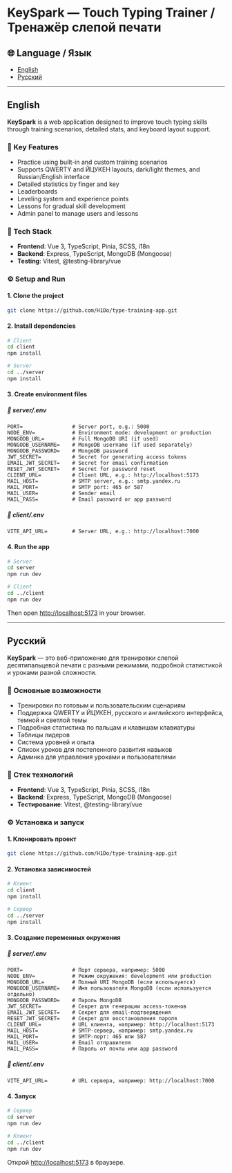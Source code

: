# KeySpark — Touch Typing Trainer / Тренажёр слепой печати

## 🌐 Language / Язык

- [English](#english)
- [Русский](#русский)

---

## English

**KeySpark** is a web application designed to improve touch typing skills through training scenarios, detailed stats, and keyboard layout support.

### 🚀 Key Features

- Practice using built-in and custom training scenarios
- Supports QWERTY and ЙЦУКЕН layouts, dark/light themes, and Russian/English interface
- Detailed statistics by finger and key
- Leaderboards
- Leveling system and experience points
- Lessons for gradual skill development
- Admin panel to manage users and lessons

### 🧱 Tech Stack

- **Frontend**: Vue 3, TypeScript, Pinia, SCSS, i18n
- **Backend**: Express, TypeScript, MongoDB (Mongoose)
- **Testing**: Vitest, @testing-library/vue

### ⚙️ Setup and Run

#### 1. Clone the project

```bash
git clone https://github.com/H1Do/type-training-app.git
```

#### 2. Install dependencies

```bash
# Client
cd client
npm install

# Server
cd ../server
npm install
```

#### 3. Create environment files

##### 📁 server/.env

```env
PORT=                # Server port, e.g.: 5000
NODE_ENV=            # Environment mode: development or production
MONGODB_URL=         # Full MongoDB URI (if used)
MONGODB_USERNAME=    # MongoDB username (if used separately)
MONGODB_PASSWORD=    # MongoDB password
JWT_SECRET=          # Secret for generating access tokens
EMAIL_JWT_SECRET=    # Secret for email confirmation
RESET_JWT_SECRET=    # Secret for password reset
CLIENT_URL=          # Client URL, e.g.: http://localhost:5173
MAIL_HOST=           # SMTP server, e.g.: smtp.yandex.ru
MAIL_PORT=           # SMTP port: 465 or 587
MAIL_USER=           # Sender email
MAIL_PASS=           # Email password or app password
```

##### 📁 client/.env

```env
VITE_API_URL=        # Server URL, e.g.: http://localhost:7000
```

#### 4. Run the app

```bash
# Server
cd server
npm run dev

# Client
cd ../client
npm run dev
```

Then open [http://localhost:5173](http://localhost:5173) in your browser.

---

## Русский

**KeySpark** — это веб-приложение для тренировки слепой десятипальцевой печати с разными режимами, подробной статистикой и уроками разной сложности.

### 🚀 Основные возможности

- Тренировки по готовым и пользовательским сценариям
- Поддержка QWERTY и ЙЦУКЕН, русского и английского интерфейса, темной и светлой темы
- Подробная статистика по пальцам и клавишам клавиатуры
- Таблицы лидеров
- Система уровней и опыта
- Список уроков для постепенного развития навыков
- Админка для управления уроками и пользователями

### 🧱 Стек технологий

- **Frontend**: Vue 3, TypeScript, Pinia, SCSS, i18n
- **Backend**: Express, TypeScript, MongoDB (Mongoose)
- **Тестирование**: Vitest, @testing-library/vue

### ⚙️ Установка и запуск

#### 1. Клонировать проект

```bash
git clone https://github.com/H1Do/type-training-app.git
```

#### 2. Установка зависимостей

```bash
# Клиент
cd client
npm install

# Сервер
cd ../server
npm install
```

#### 3. Создание переменных окружения

##### 📁 server/.env

```env
PORT=                # Порт сервера, например: 5000
NODE_ENV=            # Режим окружения: development или production
MONGODB_URL=         # Полный URI MongoDB (если используется)
MONGODB_USERNAME=    # Имя пользователя MongoDB (если используется отдельно)
MONGODB_PASSWORD=    # Пароль MongoDB
JWT_SECRET=          # Секрет для генерации access-токенов
EMAIL_JWT_SECRET=    # Секрет для email-подтверждения
RESET_JWT_SECRET=    # Секрет для восстановления пароля
CLIENT_URL=          # URL клиента, например: http://localhost:5173
MAIL_HOST=           # SMTP-сервер, например: smtp.yandex.ru
MAIL_PORT=           # SMTP-порт: 465 или 587
MAIL_USER=           # Email отправителя
MAIL_PASS=           # Пароль от почты или app password
```

##### 📁 client/.env

```env
VITE_API_URL=        # URL сервера, например: http://localhost:7000
```

#### 4. Запуск

```bash
# Сервер
cd server
npm run dev

# Клиент
cd ../client
npm run dev
```

Открой [http://localhost:5173](http://localhost:5173) в браузере.
